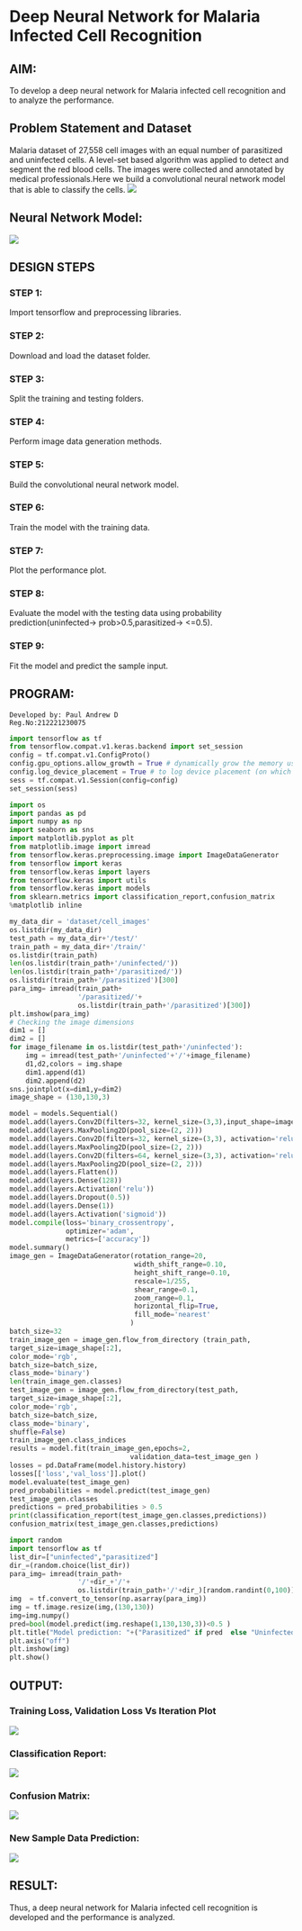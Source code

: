 # Deep Neural Network for Malaria Infected Cell Recognition

## AIM:

To develop a deep neural network for Malaria infected cell recognition and to analyze the performance.

## Problem Statement and Dataset
Malaria dataset of 27,558 cell images with an equal number of parasitized and uninfected cells. A level-set based algorithm was applied to detect and segment the red blood cells. The images were collected and annotated by medical professionals.Here we build a convolutional neural network model that is able to classify the cells.
![](./o1.jpg)
## Neural Network Model:
![](./model.png)

## DESIGN STEPS

### STEP 1:
Import tensorflow and preprocessing libraries.

### STEP 2:
Download and load the dataset folder.

### STEP 3:
Split the training and testing folders.

### STEP 4:
Perform image data generation methods.

### STEP 5:
Build the convolutional neural network model.

### STEP 6:
Train the model with the training data.

### STEP 7:
Plot the performance plot.

### STEP 8:
Evaluate the model with the testing data using probability prediction(uninfected-> prob>0.5,parasitized-> <=0.5).

### STEP 9:
Fit the model and predict the sample input.

## PROGRAM:
```
Developed by: Paul Andrew D
Reg.No:212221230075
```
```py
import tensorflow as tf
from tensorflow.compat.v1.keras.backend import set_session
config = tf.compat.v1.ConfigProto()
config.gpu_options.allow_growth = True # dynamically grow the memory used on the GPU
config.log_device_placement = True # to log device placement (on which device the operation ran)
sess = tf.compat.v1.Session(config=config)
set_session(sess)

import os
import pandas as pd
import numpy as np
import seaborn as sns
import matplotlib.pyplot as plt
from matplotlib.image import imread
from tensorflow.keras.preprocessing.image import ImageDataGenerator
from tensorflow import keras
from tensorflow.keras import layers
from tensorflow.keras import utils
from tensorflow.keras import models
from sklearn.metrics import classification_report,confusion_matrix
%matplotlib inline

my_data_dir = 'dataset/cell_images'
os.listdir(my_data_dir)
test_path = my_data_dir+'/test/'
train_path = my_data_dir+'/train/'
os.listdir(train_path)
len(os.listdir(train_path+'/uninfected/'))
len(os.listdir(train_path+'/parasitized/'))
os.listdir(train_path+'/parasitized')[300]
para_img= imread(train_path+
                 '/parasitized/'+
                 os.listdir(train_path+'/parasitized')[300])
plt.imshow(para_img)
# Checking the image dimensions
dim1 = []
dim2 = []
for image_filename in os.listdir(test_path+'/uninfected'):
    img = imread(test_path+'/uninfected'+'/'+image_filename)
    d1,d2,colors = img.shape
    dim1.append(d1)
    dim2.append(d2)
sns.jointplot(x=dim1,y=dim2)
image_shape = (130,130,3)

model = models.Sequential()
model.add(layers.Conv2D(filters=32, kernel_size=(3,3),input_shape=image_shape, activation='relu',))
model.add(layers.MaxPooling2D(pool_size=(2, 2)))
model.add(layers.Conv2D(filters=32, kernel_size=(3,3), activation='relu',))
model.add(layers.MaxPooling2D(pool_size=(2, 2)))
model.add(layers.Conv2D(filters=64, kernel_size=(3,3), activation='relu',))
model.add(layers.MaxPooling2D(pool_size=(2, 2)))
model.add(layers.Flatten())
model.add(layers.Dense(128))
model.add(layers.Activation('relu'))
model.add(layers.Dropout(0.5))
model.add(layers.Dense(1))
model.add(layers.Activation('sigmoid'))
model.compile(loss='binary_crossentropy',
              optimizer='adam',
              metrics=['accuracy'])
model.summary()
image_gen = ImageDataGenerator(rotation_range=20,
                               width_shift_range=0.10,
                               height_shift_range=0.10,
                               rescale=1/255,
                               shear_range=0.1,
                               zoom_range=0.1, 
                               horizontal_flip=True, 
                               fill_mode='nearest' 
                              )
batch_size=32
train_image_gen = image_gen.flow_from_directory (train_path,
target_size=image_shape[:2],
color_mode='rgb',
batch_size=batch_size,
class_mode='binary')
len(train_image_gen.classes)
test_image_gen = image_gen.flow_from_directory(test_path,
target_size=image_shape[:2],
color_mode='rgb',
batch_size=batch_size,
class_mode='binary',
shuffle=False)
train_image_gen.class_indices
results = model.fit(train_image_gen,epochs=2,
                              validation_data=test_image_gen )
losses = pd.DataFrame(model.history.history)
losses[['loss','val_loss']].plot()
model.evaluate(test_image_gen)
pred_probabilities = model.predict(test_image_gen)
test_image_gen.classes
predictions = pred_probabilities > 0.5
print(classification_report(test_image_gen.classes,predictions))
confusion_matrix(test_image_gen.classes,predictions)

import random
import tensorflow as tf
list_dir=["uninfected","parasitized"]
dir_=(random.choice(list_dir))
para_img= imread(train_path+
                 '/'+dir_+'/'+
                 os.listdir(train_path+'/'+dir_)[random.randint(0,100)])
img  = tf.convert_to_tensor(np.asarray(para_img))
img = tf.image.resize(img,(130,130))
img=img.numpy()
pred=bool(model.predict(img.reshape(1,130,130,3))<0.5 )
plt.title("Model prediction: "+("Parasitized" if pred  else "Uninfected")+"\nActual Value: "+str(dir_))
plt.axis("off")
plt.imshow(img)
plt.show()


```
## OUTPUT:

### Training Loss, Validation Loss Vs Iteration Plot
![](./plot.png)


### Classification Report:
![](./class.png)


### Confusion Matrix:

![](./matrix.png)

### New Sample Data Prediction:


![](./sample.png)
## RESULT:
Thus, a deep neural network for Malaria infected cell recognition is developed and the performance is analyzed.

